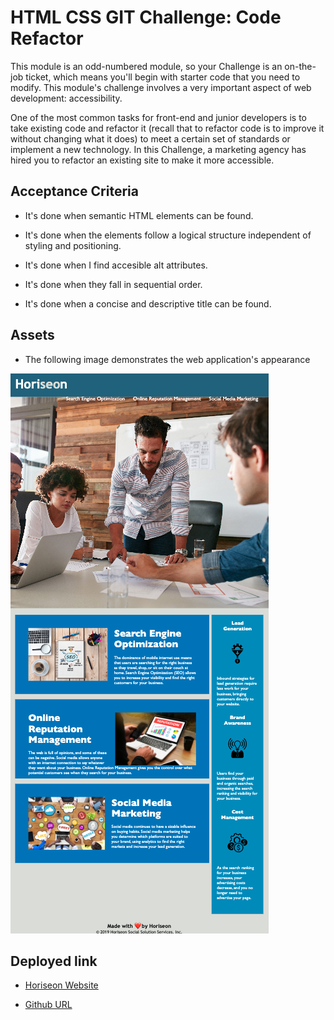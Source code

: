 # HTML CSS GIT Challenge: Code Refactor

This module is an odd-numbered module, so your Challenge is an on-the-job ticket, which means you'll begin with starter code that you need to modify. This module's challenge involves a very important aspect of web development: accessibility.

One of the most common tasks for front-end and junior developers is to take existing code and refactor it (recall that to refactor code is to improve it without changing what it does) to meet a certain set of standards or implement a new technology. In this Challenge, a marketing agency has hired you to refactor an existing site to make it more accessible.

## Acceptance Criteria

* It's done when semantic HTML elements can be found.

* It's done when the elements follow a logical structure independent of styling and positioning.

* It's done when I find accesible alt attributes.

* It's done when they fall in sequential order.

* It's done when a concise and descriptive title can be found.

## Assets

* The following image demonstrates the web application's appearance

![screenshot.](./Images/Screen%20Shot%202022-11-17%20at%207.08.48%20PM.png)

## Deployed link

* [Horiseon Website](https://dyu4848.github.io/HW-Challenge-1/)

* [Github URL](https://github.com/Dyu4848/Code-Refactor-Horiseon)